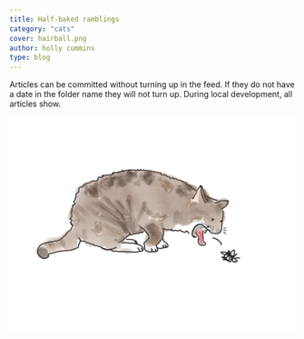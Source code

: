 ```yaml
---
title: Half-baked ramblings
category: "cats"
cover: hairball.png
author: holly cummins
type: blog
---
```


Articles can be committed without turning up in the feed. If they do not have a date in the folder name they will not turn up.
During local development, all articles show.

![a cat throwing up a furball](hairball.png)
